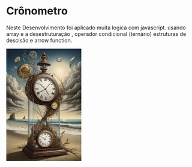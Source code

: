 <h1>Crônometro</h1>
<p>Neste Desenvolvimento foi aplicado muita logica com javascript.
usando array e a desestruturação , operador condicional (ternário)
estruturas de descisão e arrow function.
   
</p>
   <img src="assets/relogio.png" alt="imgRelogio" style = "height: 300px";/>
